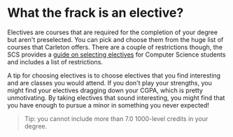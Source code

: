 <h1>What the frack is an elective?</h1>

Electives are courses that are required for the completion of your degree but
aren't preselected. You can pick and choose them from the huge list of courses
that Carleton offers. There are a couple of restrictions though, the SCS provides a [guide on selecting  electives](http://www.scs.carleton.ca/current-students/undergraduate-students/bcs-choosing-electives) for Computer Science students and includes a list of restrictions.


A tip for choosing electives is to choose electives that you find interesting and are
classes you would attend.  If you don't play your strengths, you might find your electives
dragging down your CGPA, which is pretty unmotivating.  By taking electives that sound
interesting, you might find that you have enough to pursue a minor in something you never
expected!

> Tip: you cannot include more than 7.0 1000-level credits in your degree.
